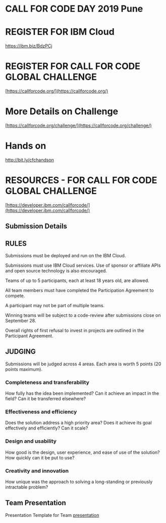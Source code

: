 # CALL FOR CODE DAY 2019 Pune

# REGISTER FOR IBM Cloud
https://ibm.biz/BdzPCj


# REGISTER FOR CALL FOR CODE GLOBAL CHALLENGE

[https://callforcode.org/](https://callforcode.org/)

# More Details on Challenge
[https://callforcode.org/challenge/](https://callforcode.org/challenge/)

# Hands on 
http://bit.ly/cfchandson


# RESOURCES -  FOR CALL FOR CODE GLOBAL CHALLENGE 

[https://developer.ibm.com/callforcode/](https://developer.ibm.com/callforcode/)


## Submission Details 


## RULES

Submissions must be deployed and run on the IBM Cloud.

Submissions must use IBM Cloud services. Use of sponsor or affiliate APIs and open source technology is also encouraged.

Teams of up to 5 participants, each at least 18 years old, are allowed.

All team members must have completed the Participation Agreement to compete.

A participant may not be part of multiple teams.

Winning teams will be subject to a code-review after submissions close on September 28.

Overall rights of first refusal to invest in projects are outlined in the Participant Agreement.



## JUDGING

Submissions will be judged across 4 areas. Each area is worth 5 points (20 points maximum).
### Completeness and transferability

How fully has the idea been implemented? Can it achieve an impact in the field? Can it be transferred elsewhere?

### Effectiveness and efficiency

Does the solution address a high priority area? Does it achieve its goal effectively and efficiently? Can it scale?

### Design and usability

How good is the design, user experience, and ease of use of the solution? How quickly can it be put to use?

### Creativity and innovation

How unique was the approach to solving a long-standing or previously intractable problem?

## Team Presentation

Presentation Template for Team  [presentation](https://github.com/IBMDevConnect/cfc2019pune/blob/master/Hackathon%20Presentation%20Template%20-%20CFC.pptx)

















